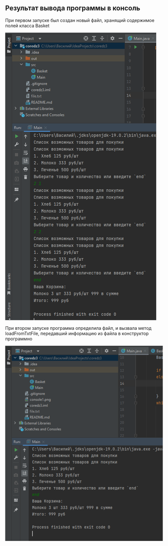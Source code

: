 ## Результат вывода программы в консоль

При первом запуске был создан новый файл, хранящий содержимое полей класса Basket

![Alt-текст](/console1.png "скрин консоли")

При втором запуске программа определила файл, и вызвала метод loadFromTxtFile, передавший информацию из файла в конструктор программно

![Alt-текст](/console2.png "скрин консоли")